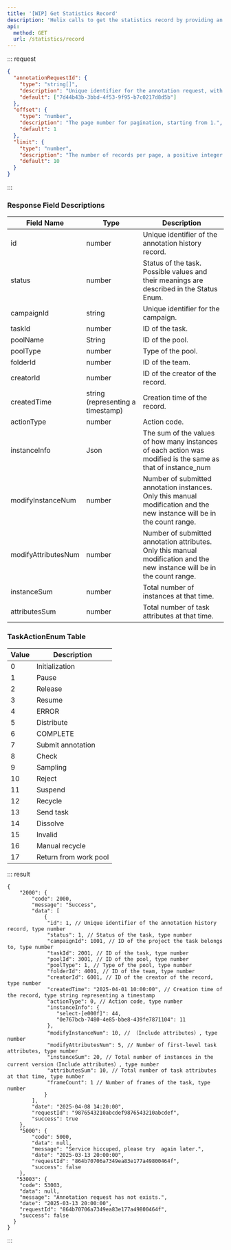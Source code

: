 ```yaml
---
title: '[WIP] Get Statistics Record'
description: 'Helix calls to get the statistics record by providing an array of annotationRequestId and pagination information, which can be used to workload statistics and query the relevant annotation records..'
api:
  method: GET
  url: /statistics/record
---
```


::: request

```json [query]
{
  "annotationRequestId": {
    "type": "string[]",
    "description": "Unique identifier for the annotation request, with a maximum length of 255 bytes.",
    "default": ["7d44b43b-3bbd-4f53-9f95-b7c0217d8d5b"]
  },
  "offset": {
    "type": "number",
    "description": "The page number for pagination, starting from 1.",
    "default": 1
  },
  "limit": {
    "type": "number",
    "description": "The number of records per page, a positive integer.By default, protect the maximum value of the server is 1000.",
    "default": 10
  }
}
```

:::

### Response Field Descriptions

| Field Name          | Type                              | Description                                                                                                               |
| ------------------- | --------------------------------- | ------------------------------------------------------------------------------------------------------------------------- |
| id                  | number                            | Unique identifier of the annotation history record.                                                                       |
| status              | number                            | Status of the task. Possible values and their meanings are described in the Status Enum.                                  |
| campaignId          | string                            | Unique identifier for the campaign.                                                                                       |
| taskId              | number                            | ID of the task.                                                                                                           |
| poolName            | String                            | ID of the pool.                                                                                                           |
| poolType            | number                            | Type of the pool.                                                                                                         |
| folderId            | number                            | ID of the team.                                                                                                           |
| creatorId           | number                            | ID of the creator of the record.                                                                                          |
| createdTime         | string (representing a timestamp) | Creation time of the record.                                                                                              |
| actionType          | number                            | Action code.                                                                                                              |
| instanceInfo        | Json                              | The sum of the values of how many instances of each action was modified is the same as that of instance_num               |
| modifyInstanceNum   | number                            | Number of submitted annotation instances. Only this manual modification and the new instance will be in the count range.  |
| modifyAttributesNum | number                            | Number of submitted annotation attributes. Only this manual modification and the new instance will be in the count range. |
| instanceSum         | number                            | Total number of instances at that time.                                                                                   |
| attributesSum       | number                            | Total number of task attributes at that time.                                                                             |

### TaskActionEnum Table

| Value | Description           |
| ----- | --------------------- |
| 0     | Initialization        |
| 1     | Pause                 |
| 2     | Release               |
| 3     | Resume                |
| 4     | ERROR                 |
| 5     | Distribute            |
| 6     | COMPLETE              |
| 7     | Submit annotation     |
| 8     | Check                 |
| 9     | Sampling              |
| 10    | Reject                |
| 11    | Suspend               |
| 12    | Recycle               |
| 13    | Send task             |
| 14    | Dissolve              |
| 15    | Invalid               |
| 16    | Manual recycle        |
| 17    | Return from work pool |

::: result

```json[responses]
{
    "2000": {
        "code": 2000,
        "message": "Success",
        "data": [
            {
             "id": 1, // Unique identifier of the annotation history record, type number
             "status": 1, // Status of the task, type number
             "campaignId": 1001, // ID of the project the task belongs to, type number
             "taskId": 2001, // ID of the task, type number
             "poolId": 3001, // ID of the pool, type number
             "poolType": 1, // Type of the pool, type number
             "folderId": 4001, // ID of the team, type number
             "creatorId": 6001, // ID of the creator of the record, type number
             "createdTime": "2025-04-01 10:00:00", // Creation time of the record, type string representing a timestamp
             "actionType": 0, // Action code, type number
             "instanceInfo": {
                "select-[e000f]": 44,
                "0e767bcb-7480-4e85-bbe8-439fe7871104": 11
             },
             "modifyInstanceNum": 10, // （Include attributes）, type number
             "modifyAttributesNum": 5, // Number of first-level task attributes, type number
             "instanceSum": 20, // Total number of instances in the current version（Include attributes）, type number
             "attributesSum": 10, // Total number of task attributes at that time, type number
             "frameCount": 1 // Number of frames of the task, type number
            }
        ],
        "date": "2025-04-08 14:20:00",
        "requestId": "9876543210abcdef9876543210abcdef",
        "success": true
    },
    "5000": {
        "code": 5000,
        "data": null,
        "message": "Service hiccuped, please try  again later.",
        "date": "2025-03-13 20:00:00",
        "requestId": "864b70706a7349ea83e177a49800464f",
        "success": false
    },
   "53003": {
    "code": 53003,
    "data": null,
    "message": "Annotation request has not exists.",
    "date": "2025-03-13 20:00:00",
    "requestId": "864b70706a7349ea83e177a49800464f",
    "success": false
  }
}
```

:::
